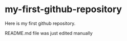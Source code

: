 # my-first-github-repository
Here is my first github repository.

README.md file was just edited manually
